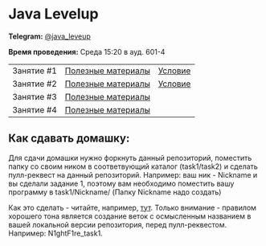 # Java Levelup
**Telegram:** [@java_leveup](https://t.me/java_leveup)


**Время проведения:** Среда 15:20 в ауд. 601-4

|            |                                            |                           |
| ---------- | -------------------------------------------| ------------------------- |
| Занятие #1 | [Полезные материалы](lesson1/MATERIALS.md) | [Условие](lesson1/TASK.md)|
| Занятие #2 | [Полезные материалы](lesson2/MATERIALS.md) | [Условие](lesson2/TASK.md)|
| Занятие #3 | [Полезные материалы](lesson3/MATERIALS.md) |                           |
| Занятие #4 | [Полезные материалы](lesson4/MATERIALS.md) |                           |


## Как сдавать домашку:
Для сдачи домашки нужно форкнуть данный репозиторий, поместить папку со своим ником в соответвующий каталог (task1/task2) и сделать пулл-реквест на данный репозиторий. Например: ваш ник - Nickname и вы сделали задание 1, поэтому вам необходимо поместить вашу программу в task1/Nickname/ (Папку Nickname надо создать)

Как это сделать - читайте, например, [тут](https://progtask.ru/kak-sdelat-pull-request-na-github/). Только внимание - правилом хорошего тона является создание веток с осмысленным названием в вашей
локальной версии репозитория, перед пулл-реквестом. Например: N1ghtF1re_task1.
